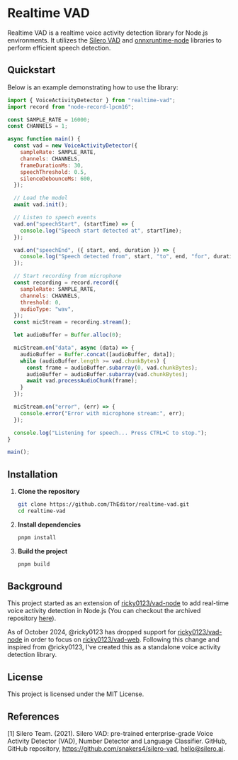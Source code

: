 # Realtime VAD

Realtime VAD is a realtime voice activity detection library for Node.js environments. It utilizes the [Silero VAD](https://github.com/snakers4/silero-vad) and [onnxruntime-node](https://www.npmjs.com/package/onnxruntime-node) libraries to perform efficient speech detection.

## Quickstart

Below is an example demonstrating how to use the library:

```js
import { VoiceActivityDetector } from "realtime-vad";
import record from "node-record-lpcm16";

const SAMPLE_RATE = 16000;
const CHANNELS = 1;

async function main() {
  const vad = new VoiceActivityDetector({
    sampleRate: SAMPLE_RATE,
    channels: CHANNELS,
    frameDurationMs: 30,
    speechThreshold: 0.5,
    silenceDebounceMs: 600,
  });

  // Load the model
  await vad.init();

  // Listen to speech events
  vad.on("speechStart", (startTime) => {
    console.log("Speech start detected at", startTime);
  });

  vad.on("speechEnd", ({ start, end, duration }) => {
    console.log("Speech detected from", start, "to", end, "for", duration, "ms");
  });

  // Start recording from microphone
  const recording = record.record({
    sampleRate: SAMPLE_RATE,
    channels: CHANNELS,
    threshold: 0,
    audioType: "wav",
  });
  const micStream = recording.stream();

  let audioBuffer = Buffer.alloc(0);

  micStream.on("data", async (data) => {
    audioBuffer = Buffer.concat([audioBuffer, data]);
    while (audioBuffer.length >= vad.chunkBytes) {
      const frame = audioBuffer.subarray(0, vad.chunkBytes);
      audioBuffer = audioBuffer.subarray(vad.chunkBytes);
      await vad.processAudioChunk(frame);
    }
  });

  micStream.on("error", (err) => {
    console.error("Error with microphone stream:", err);
  });

  console.log("Listening for speech... Press CTRL+C to stop.");
}

main();
```

## Installation

1. **Clone the repository**  
   ```bash
   git clone https://github.com/ThEditor/realtime-vad.git
   cd realtime-vad
   ```

2. **Install dependencies**  
   ```bash
   pnpm install
   ```

3. **Build the project**
   ```bash
   pnpm build
   ```

## Background

This project started as an extension of [ricky0123/vad-node](https://github.com/ricky0123/vad-node) to add real-time voice activity detection in Node.js (You can checkout the archived repository [here](https://github.com/ThEditor/vad)).

As of October 2024, @ricky0123 has dropped support for [ricky0123/vad-node](https://github.com/ricky0123/vad-node) in order to focus on [ricky0123/vad-web](https://github.com/ricky0123/vad-web). Following this change and inspired from @ricky0123, I've created this as a standalone voice activity detection library.

## License

This project is licensed under the MIT License.

## References

<a id="1">[1]</a>
Silero Team. (2021).
Silero VAD: pre-trained enterprise-grade Voice Activity Detector (VAD), Number Detector and Language Classifier.
GitHub, GitHub repository, https://github.com/snakers4/silero-vad, hello@silero.ai.

